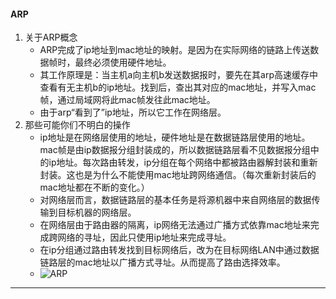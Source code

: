 #### ARP
1. 关于ARP概念
   - ARP完成了ip地址到mac地址的映射。是因为在实际网络的链路上传送数据帧时，最终必须使用硬件地址。
   - 其工作原理是：当主机a向主机b发送数据报时，要先在其arp高速缓存中查看有无主机b的ip地址。找到后，查出其对应的mac地址，并写入mac帧，通过局域网将此mac帧发往此mac地址。
   - 由于arp“看到了”ip地址，所以它工作在网络层。
2. 那些可能你们不明白的操作
   - ip地址是在网络层使用的地址，硬件地址是在数据链路层使用的地址。mac帧是由ip数据报分组封装成的，所以数据链路层看不见数据报分组中的ip地址。每次路由转发，ip分组在每个网络中都被路由器解封装和重新封装。这也是为什么不能使用mac地址跨网络通信。（每次重新封装后的mac地址都在不断的变化。）
   - 对网络层而言，数据链路层的基本任务是将源机器中来自网络层的数据传输到目标机器的网络层。
   - 在网络层由于路由器的隔离，ip网络无法通过广播方式依靠mac地址来完成跨网络的寻址，因此只使用ip地址来完成寻址。
   - 在ip分组通过路由转发找到目标网络后，改为在目标网络LAN中通过数据链路层的mac地址以广播方式寻址。从而提高了路由选择效率。
   - ![ARP](https://tuchuang-jiachzha.oss-cn-hangzhou.aliyuncs.com/img/v2-dda7233df8024c1c2fc75e52b6b711de_r.jpeg)     
---